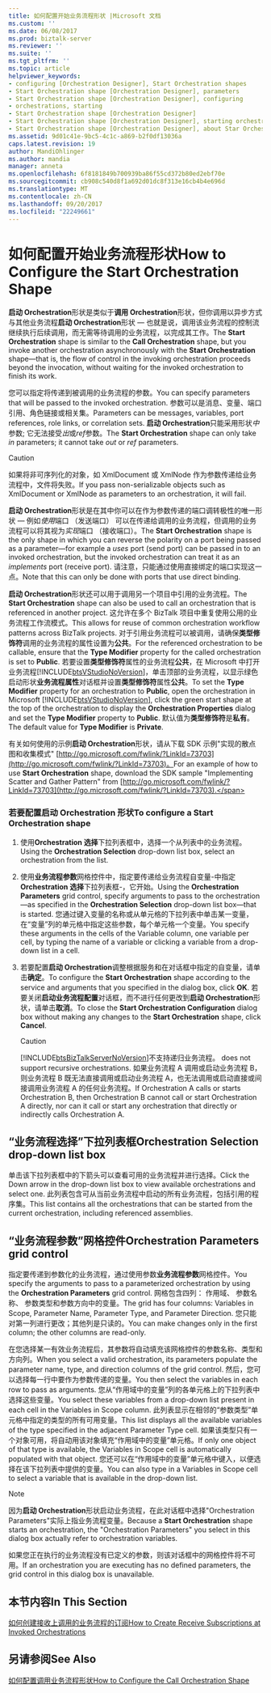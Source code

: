 ```yaml
---
title: 如何配置开始业务流程形状 |Microsoft 文档
ms.custom: ''
ms.date: 06/08/2017
ms.prod: biztalk-server
ms.reviewer: ''
ms.suite: ''
ms.tgt_pltfrm: ''
ms.topic: article
helpviewer_keywords:
- configuring [Orchestration Designer], Start Orchestration shapes
- Start Orchestration shape [Orchestration Designer], parameters
- Start Orchestration shape [Orchestration Designer], configuring
- orchestrations, starting
- Start Orchestration shape [Orchestration Designer]
- Start Orchestration shape [Orchestration Designer], starting orchestrations
- Start Orchestration shape [Orchestration Designer], about Star Orchestration shape
ms.assetid: 9d01c41e-9bc5-4c1c-a869-b2f0df13036a
caps.latest.revision: 19
author: MandiOhlinger
ms.author: mandia
manager: anneta
ms.openlocfilehash: 6f8181849b700939ba86f55cd372b80ed2ebf70e
ms.sourcegitcommit: cb908c540d8f1a692d01dc8f313e16cb4b4e696d
ms.translationtype: MT
ms.contentlocale: zh-CN
ms.lasthandoff: 09/20/2017
ms.locfileid: "22249661"
---
```

# <a name="how-to-configure-the-start-orchestration-shape"></a><span data-ttu-id="eaff5-102">如何配置开始业务流程形状</span><span class="sxs-lookup"><span data-stu-id="eaff5-102">How to Configure the Start Orchestration Shape</span></span>
<span data-ttu-id="eaff5-103">**启动 Orchestration**形状是类似于**调用 Orchestration**形状，但你调用以异步方式与其他业务流程**启动 Orchestration**形状 — 也就是说，调用该业务流程的控制流继续执行后续调用，而无需等待调用的业务流程，以完成其工作。</span><span class="sxs-lookup"><span data-stu-id="eaff5-103">The **Start Orchestration** shape is similar to the **Call Orchestration** shape, but you invoke another orchestration asynchronously with the **Start Orchestration** shape—that is, the flow of control in the invoking orchestration proceeds beyond the invocation, without waiting for the invoked orchestration to finish its work.</span></span>  
  
 <span data-ttu-id="eaff5-104">您可以指定将传递到被调用的业务流程的参数。</span><span class="sxs-lookup"><span data-stu-id="eaff5-104">You can specify parameters that will be passed to the invoked orchestration.</span></span> <span data-ttu-id="eaff5-105">参数可以是消息、变量、端口引用、角色链接或相关集。</span><span class="sxs-lookup"><span data-stu-id="eaff5-105">Parameters can be messages, variables, port references, role links, or correlation sets.</span></span> <span data-ttu-id="eaff5-106">**启动 Orchestration**只能采用形状*中*参数; 它无法接受*出*或*ref*参数。</span><span class="sxs-lookup"><span data-stu-id="eaff5-106">The **Start Orchestration** shape can only take *in* parameters; it cannot take *out* or *ref* parameters.</span></span>  
  
> [!CAUTION]
>  <span data-ttu-id="eaff5-107">如果将非可序列化的对象，如 XmlDocument 或 XmlNode 作为参数传递给业务流程中，文件将失败。</span><span class="sxs-lookup"><span data-stu-id="eaff5-107">If you pass non-serializable objects such as XmlDocument or XmlNode as parameters to an orchestration, it will fail.</span></span>  
  
 <span data-ttu-id="eaff5-108">**启动 Orchestration**形状是在其中你可以在作为参数传递的端口调转极性的唯一形状 — 例如*使用*端口 （发送端口） 可以在传递给调用的业务流程，但调用的业务流程可以将其视为*实现*端口 （接收端口）。</span><span class="sxs-lookup"><span data-stu-id="eaff5-108">The **Start Orchestration** shape is the only shape in which you can reverse the polarity on a port being passed as a parameter—for example a *uses* port (send port) can be passed in to an invoked orchestration, but the invoked orchestration can treat it as an *implements* port (receive port).</span></span> <span data-ttu-id="eaff5-109">请注意，只能通过使用直接绑定的端口实现这一点。</span><span class="sxs-lookup"><span data-stu-id="eaff5-109">Note that this can only be done with ports that use direct binding.</span></span>  
  
 <span data-ttu-id="eaff5-110">**启动 Orchestration**形状还可以用于调用另一个项目中引用的业务流程。</span><span class="sxs-lookup"><span data-stu-id="eaff5-110">The **Start Orchestration** shape can also be used to call an orchestration that is referenced in another project.</span></span> <span data-ttu-id="eaff5-111">这允许在多个 BizTalk 项目中重复使用公用的业务流程工作流模式。</span><span class="sxs-lookup"><span data-stu-id="eaff5-111">This allows for reuse of common orchestration workflow patterns across BizTalk projects.</span></span> <span data-ttu-id="eaff5-112">对于引用业务流程可以被调用，请确保**类型修饰符**调用的业务流程的属性设置为**公共**。</span><span class="sxs-lookup"><span data-stu-id="eaff5-112">For the referenced orchestration to be callable, ensure that the **Type Modifier** property for the called orchestration is set to **Public**.</span></span> <span data-ttu-id="eaff5-113">若要设置**类型修饰符**属性的业务流程**公共**，在 Microsoft 中打开业务流程[!INCLUDE[btsVStudioNoVersion](../includes/btsvstudionoversion-md.md)]，单击顶部的业务流程，以显示绿色启动形状**业务流程属性**对话框并设置**类型修饰符**属性**公共**。</span><span class="sxs-lookup"><span data-stu-id="eaff5-113">To set the **Type Modifier** property for an orchestration to **Public**, open the orchestration in Microsoft [!INCLUDE[btsVStudioNoVersion](../includes/btsvstudionoversion-md.md)], click the green start shape at the top of the orchestration to display the **Orchestration Properties** dialog and set the **Type Modifier** property to **Public**.</span></span> <span data-ttu-id="eaff5-114">默认值为**类型修饰符**是**私有**。</span><span class="sxs-lookup"><span data-stu-id="eaff5-114">The default value for **Type Modifier** is **Private**.</span></span>  
  
 <span data-ttu-id="eaff5-115">有关如何使用的示例**启动 Orchestration**形状，请从下载 SDK 示例"实现的散点图和收集模式" [http://go.microsoft.com/fwlink/?LinkId=73703](http://go.microsoft.com/fwlink/?LinkId=73703)。</span><span class="sxs-lookup"><span data-stu-id="eaff5-115">For an example of how to use **Start Orchestration** shape, download the SDK sample "Implementing Scatter and Gather Pattern" from [http://go.microsoft.com/fwlink/?LinkId=73703](http://go.microsoft.com/fwlink/?LinkId=73703).</span></span>  
  
### <a name="to-configure-a-start-orchestration-shape"></a><span data-ttu-id="eaff5-116">若要配置启动 Orchestration 形状</span><span class="sxs-lookup"><span data-stu-id="eaff5-116">To configure a Start Orchestration shape</span></span>  
  
1.  <span data-ttu-id="eaff5-117">使用**Orchestration 选择**下拉列表框中，选择一个从列表中的业务流程。</span><span class="sxs-lookup"><span data-stu-id="eaff5-117">Using the **Orchestration Selection** drop-down list box, select an orchestration from the list.</span></span>  
  
2.  <span data-ttu-id="eaff5-118">使用**业务流程参数**网格控件中，指定要传递给业务流程自变量-中指定**Orchestration 选择**下拉列表框-，它开始。</span><span class="sxs-lookup"><span data-stu-id="eaff5-118">Using the **Orchestration Parameters** grid control, specify arguments to pass to the orchestration—as specified in the **Orchestration Selection** drop-down list box—that is started.</span></span> <span data-ttu-id="eaff5-119">您通过键入变量的名称或从单元格的下拉列表中单击某一变量，在“变量”列的单元格中指定这些参数，每个单元格一个变量。</span><span class="sxs-lookup"><span data-stu-id="eaff5-119">You specify these arguments in the cells of the Variable column, one variable per cell, by typing the name of a variable or clicking a variable from a drop-down list in a cell.</span></span>  
  
3.  <span data-ttu-id="eaff5-120">若要配置**启动 Orchestration**调整根据服务和在对话框中指定的自变量，请单击**确定**。</span><span class="sxs-lookup"><span data-stu-id="eaff5-120">To configure the **Start Orchestration** shape according to the service and arguments that you specified in the dialog box, click **OK**.</span></span> <span data-ttu-id="eaff5-121">若要关闭**启动业务流程配置**对话框，而不进行任何更改到**启动 Orchestration**形状，请单击**取消**。</span><span class="sxs-lookup"><span data-stu-id="eaff5-121">To close the **Start Orchestration Configuration** dialog box without making any changes to the **Start Orchestration** shape, click **Cancel**.</span></span>  
  
    > [!CAUTION]
    >  [!INCLUDE[btsBizTalkServerNoVersion](../includes/btsbiztalkservernoversion-md.md)]<span data-ttu-id="eaff5-122">不支持递归业务流程。</span><span class="sxs-lookup"><span data-stu-id="eaff5-122"> does not support recursive orchestrations.</span></span> <span data-ttu-id="eaff5-123">如果业务流程 A 调用或启动业务流程 B，则业务流程 B 既无法直接调用或启动业务流程 A，也无法调用或启动直接或间接调用业务流程 A 的任何业务流程。</span><span class="sxs-lookup"><span data-stu-id="eaff5-123">If Orchestration A calls or starts Orchestration B, then Orchestration B cannot call or start Orchestration A directly, nor can it call or start any orchestration that directly or indirectly calls Orchestration A.</span></span>  
  
## <a name="orchestration-selection-drop-down-list-box"></a><span data-ttu-id="eaff5-124">“业务流程选择”下拉列表框</span><span class="sxs-lookup"><span data-stu-id="eaff5-124">Orchestration Selection drop-down list box</span></span>  
 <span data-ttu-id="eaff5-125">单击该下拉列表框中的下箭头可以查看可用的业务流程并进行选择。</span><span class="sxs-lookup"><span data-stu-id="eaff5-125">Click the Down arrow in the drop-down list box to view available orchestrations and select one.</span></span> <span data-ttu-id="eaff5-126">此列表包含可从当前业务流程中启动的所有业务流程，包括引用的程序集。</span><span class="sxs-lookup"><span data-stu-id="eaff5-126">This list contains all the orchestrations that can be started from the current orchestration, including referenced assemblies.</span></span>  
  
## <a name="orchestration-parameters-grid-control"></a><span data-ttu-id="eaff5-127">“业务流程参数”网格控件</span><span class="sxs-lookup"><span data-stu-id="eaff5-127">Orchestration Parameters grid control</span></span>  
 <span data-ttu-id="eaff5-128">指定要传递到参数化的业务流程，通过使用参数**业务流程参数**网格控件。</span><span class="sxs-lookup"><span data-stu-id="eaff5-128">You specify the arguments to pass to a parameterized orchestration by using the **Orchestration Parameters** grid control.</span></span> <span data-ttu-id="eaff5-129">网格包含四列： 作用域、 参数名称、 参数类型和参数方向中的变量。</span><span class="sxs-lookup"><span data-stu-id="eaff5-129">The grid has four columns: Variables in Scope, Parameter Name, Parameter Type, and Parameter Direction.</span></span> <span data-ttu-id="eaff5-130">您只能对第一列进行更改；其他列是只读的。</span><span class="sxs-lookup"><span data-stu-id="eaff5-130">You can make changes only in the first column; the other columns are read-only.</span></span>  
  
 <span data-ttu-id="eaff5-131">在您选择某一有效业务流程后，其参数将自动填充该网格控件的参数名称、类型和方向列。</span><span class="sxs-lookup"><span data-stu-id="eaff5-131">When you select a valid orchestration, its parameters populate the parameter name, type, and direction columns of the grid control.</span></span> <span data-ttu-id="eaff5-132">然后，您可以选择每一行中要作为参数传递的变量。</span><span class="sxs-lookup"><span data-stu-id="eaff5-132">You then select the variables in each row to pass as arguments.</span></span> <span data-ttu-id="eaff5-133">您从“作用域中的变量”列的各单元格上的下拉列表中选择这些变量。</span><span class="sxs-lookup"><span data-stu-id="eaff5-133">You select these variables from a drop-down list present in each cell in the Variables in Scope column.</span></span> <span data-ttu-id="eaff5-134">此列表显示在相邻的“参数类型”单元格中指定的类型的所有可用变量。</span><span class="sxs-lookup"><span data-stu-id="eaff5-134">This list displays all the available variables of the type specified in the adjacent Parameter Type cell.</span></span> <span data-ttu-id="eaff5-135">如果该类型只有一个对象可用，将自动用该对象填充“作用域中的变量”单元格。</span><span class="sxs-lookup"><span data-stu-id="eaff5-135">If only one object of that type is available, the Variables in Scope cell is automatically populated with that object.</span></span> <span data-ttu-id="eaff5-136">您还可以在“作用域中的变量”单元格中键入，以便选择在该下拉列表中提供的变量。</span><span class="sxs-lookup"><span data-stu-id="eaff5-136">You can also type in a Variables in Scope cell to select a variable that is available in the drop-down list.</span></span>  
  
> [!NOTE]
>  <span data-ttu-id="eaff5-137">因为**启动 Orchestration**形状启动业务流程，在此对话框中选择"Orchestration Parameters"实际上指业务流程变量。</span><span class="sxs-lookup"><span data-stu-id="eaff5-137">Because a **Start Orchestration** shape starts an orchestration, the "Orchestration Parameters" you select in this dialog box actually refer to orchestration variables.</span></span>  
  
 <span data-ttu-id="eaff5-138">如果您正在执行的业务流程没有已定义的参数，则该对话框中的网格控件将不可用。</span><span class="sxs-lookup"><span data-stu-id="eaff5-138">If an orchestration you are executing has no defined parameters, the grid control in this dialog box is unavailable.</span></span>  
  
## <a name="in-this-section"></a><span data-ttu-id="eaff5-139">本节内容</span><span class="sxs-lookup"><span data-stu-id="eaff5-139">In This Section</span></span>  
 [<span data-ttu-id="eaff5-140">如何创建接收上调用的业务流程的订阅</span><span class="sxs-lookup"><span data-stu-id="eaff5-140">How to Create Receive Subscriptions at Invoked Orchestrations</span></span>](../core/how-to-create-receive-subscriptions-at-invoked-orchestrations.md) 
  
## <a name="see-also"></a><span data-ttu-id="eaff5-141">另请参阅</span><span class="sxs-lookup"><span data-stu-id="eaff5-141">See Also</span></span>  
 [<span data-ttu-id="eaff5-142">如何配置调用业务流程形状</span><span class="sxs-lookup"><span data-stu-id="eaff5-142">How to Configure the Call Orchestration Shape</span></span>](../core/how-to-configure-the-call-orchestration-shape.md)